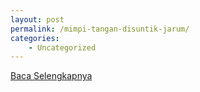 ```yaml
---
layout: post
permalink: /mimpi-tangan-disuntik-jarum/
categories:
    - Uncategorized
---
```


[Baca Selengkapnya](/01)